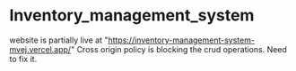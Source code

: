﻿# Inventory_management_system
website is partially live at "https://inventory-management-system-mvej.vercel.app/"
Cross origin policy is blocking the crud operations.
Need to fix it.
